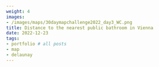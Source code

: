 ```yaml
---
weight: 4
images:
- /images/maps/30daymapchallenge2022_day3_WC.png
title: Distance to the nearest public bathroom in Vienna
date: 2022-12-23
tags:
- portfolio # all posts
- map
- delaunay
---
```




